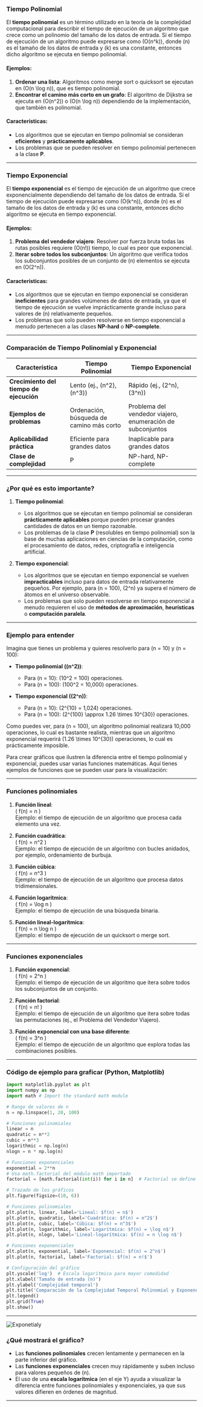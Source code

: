 ### **Tiempo Polinomial**

El **tiempo polinomial** es un término utilizado en la teoría de la complejidad computacional para describir el tiempo de ejecución de un algoritmo que crece como un polinomio del tamaño de los datos de entrada. Si el tiempo de ejecución de un algoritmo puede expresarse como \(O(n^k)\), donde \(n\) es el tamaño de los datos de entrada y \(k\) es una constante, entonces dicho algoritmo se ejecuta en tiempo polinomial.

#### **Ejemplos:**
1. **Ordenar una lista**: Algoritmos como merge sort o quicksort se ejecutan en \(O(n \log n)\), que es tiempo polinomial.
2. **Encontrar el camino más corto en un grafo**: El algoritmo de Dijkstra se ejecuta en \(O(n^2)\) o \(O(n \log n)\) dependiendo de la implementación, que también es polinomial.

#### **Características:**
- Los algoritmos que se ejecutan en tiempo polinomial se consideran **eficientes** y **prácticamente aplicables**.
- Los problemas que se pueden resolver en tiempo polinomial pertenecen a la clase **P**.

---

### **Tiempo Exponencial**

El **tiempo exponencial** es el tiempo de ejecución de un algoritmo que crece exponencialmente dependiendo del tamaño de los datos de entrada. Si el tiempo de ejecución puede expresarse como \(O(k^n)\), donde \(n\) es el tamaño de los datos de entrada y \(k\) es una constante, entonces dicho algoritmo se ejecuta en tiempo exponencial.

#### **Ejemplos:**
1. **Problema del vendedor viajero**: Resolver por fuerza bruta todas las rutas posibles requiere \(O(n!)\) tiempo, lo cual es peor que exponencial.
2. **Iterar sobre todos los subconjuntos**: Un algoritmo que verifica todos los subconjuntos posibles de un conjunto de \(n\) elementos se ejecuta en \(O(2^n)\).

#### **Características:**
- Los algoritmos que se ejecutan en tiempo exponencial se consideran **ineficientes** para grandes volúmenes de datos de entrada, ya que el tiempo de ejecución se vuelve imprácticamente grande incluso para valores de \(n\) relativamente pequeños.
- Los problemas que solo pueden resolverse en tiempo exponencial a menudo pertenecen a las clases **NP-hard** o **NP-complete**.

---

### **Comparación de Tiempo Polinomial y Exponencial**

| **Característica** | **Tiempo Polinomial** | **Tiempo Exponencial** |
| ----------------------------- | -------------------------------------- | ---------------------------------------- |
| **Crecimiento del tiempo de ejecución** | Lento (ej., \(n^2\), \(n^3\)) | Rápido (ej., \(2^n\), \(3^n\)) |
| **Ejemplos de problemas** | Ordenación, búsqueda de camino más corto | Problema del vendedor viajero, enumeración de subconjuntos |
| **Aplicabilidad práctica** | Eficiente para grandes datos | Inaplicable para grandes datos |
| **Clase de complejidad** | P | NP-hard, NP-complete |

---

### **¿Por qué es esto importante?**

1. **Tiempo polinomial**:
   - Los algoritmos que se ejecutan en tiempo polinomial se consideran **prácticamente aplicables** porque pueden procesar grandes cantidades de datos en un tiempo razonable.
   - Los problemas de la clase **P** (resolubles en tiempo polinomial) son la base de muchas aplicaciones en ciencias de la computación, como el procesamiento de datos, redes, criptografía e inteligencia artificial.

2. **Tiempo exponencial**:
   - Los algoritmos que se ejecutan en tiempo exponencial se vuelven **impracticables** incluso para datos de entrada relativamente pequeños. Por ejemplo, para \(n = 100\), \(2^n\) ya supera el número de átomos en el universo observable.
   - Los problemas que solo pueden resolverse en tiempo exponencial a menudo requieren el uso de **métodos de aproximación**, **heurísticas** o **computación paralela**.

---

### **Ejemplo para entender**

Imagina que tienes un problema y quieres resolverlo para \(n = 10\) y \(n = 100\):

- **Tiempo polinomial (\(n^2\))**:
  - Para \(n = 10\): \(10^2 = 100\) operaciones.
  - Para \(n = 100\): \(100^2 = 10\,000\) operaciones.

- **Tiempo exponencial (\(2^n\))**:
  - Para \(n = 10\): \(2^{10} = 1\,024\) operaciones.
  - Para \(n = 100\): \(2^{100} \approx 1.26 \times 10^{30}\) operaciones.

Como puedes ver, para \(n = 100\), un algoritmo polinomial realizará 10,000 operaciones, lo cual es bastante realista, mientras que un algoritmo exponencial requerirá \(1.26 \times 10^{30}\) operaciones, lo cual es prácticamente imposible.

Para crear gráficos que ilustren la diferencia entre el tiempo polinomial y exponencial, puedes usar varias funciones matemáticas. Aquí tienes ejemplos de funciones que se pueden usar para la visualización:

---

### **Funciones polinomiales**
1. **Función lineal**:  
   \( f(n) = n \)  
   Ejemplo: el tiempo de ejecución de un algoritmo que procesa cada elemento una vez.

2. **Función cuadrática**:  
   \( f(n) = n^2 \)  
   Ejemplo: el tiempo de ejecución de un algoritmo con bucles anidados, por ejemplo, ordenamiento de burbuja.

3. **Función cúbica**:  
   \( f(n) = n^3 \)  
   Ejemplo: el tiempo de ejecución de un algoritmo que procesa datos tridimensionales.

4. **Función logarítmica**:  
   \( f(n) = \log n \)  
   Ejemplo: el tiempo de ejecución de una búsqueda binaria.

5. **Función lineal-logarítmica**:  
   \( f(n) = n \log n \)  
   Ejemplo: el tiempo de ejecución de un quicksort o merge sort.

---

### **Funciones exponenciales**
1. **Función exponencial**:  
   \( f(n) = 2^n \)  
   Ejemplo: el tiempo de ejecución de un algoritmo que itera sobre todos los subconjuntos de un conjunto.

2. **Función factorial**:  
   \( f(n) = n! \)  
   Ejemplo: el tiempo de ejecución de un algoritmo que itera sobre todas las permutaciones (ej., el Problema del Vendedor Viajero).

3. **Función exponencial con una base diferente**:  
   \( f(n) = 3^n \)  
   Ejemplo: el tiempo de ejecución de un algoritmo que explora todas las combinaciones posibles.

---

### **Código de ejemplo para graficar (Python, Matplotlib)**

```python
import matplotlib.pyplot as plt
import numpy as np
import math # Import the standard math module

# Rango de valores de n
n = np.linspace(1, 20, 100)

# Funciones polinomiales
linear = n
quadratic = n**2
cubic = n**3
logarithmic = np.log(n)
nlogn = n * np.log(n)

# Funciones exponenciales
exponential = 2**n
# Usa math.factorial del módulo math importado
factorial = [math.factorial(int(i)) for i in n]  # Factorial se define solo para enteros

# Trazado de los gráficos
plt.figure(figsize=(10, 6))

# Funciones polinomiales
plt.plot(n, linear, label='Lineal: $f(n) = n$')
plt.plot(n, quadratic, label='Cuadrática: $f(n) = n^2$')
plt.plot(n, cubic, label='Cúbica: $f(n) = n^3$')
plt.plot(n, logarithmic, label='Logarítmica: $f(n) = \log n$')
plt.plot(n, nlogn, label='Lineal-logarítmica: $f(n) = n \log n$')

# Funciones exponenciales
plt.plot(n, exponential, label='Exponencial: $f(n) = 2^n$')
plt.plot(n, factorial, label='Factorial: $f(n) = n!$')

# Configuración del gráfico
plt.yscale('log')  # Escala logarítmica para mayor comodidad
plt.xlabel('Tamaño de entrada (n)')
plt.ylabel('Complejidad temporal')
plt.title('Comparación de la Complejidad Temporal Polinomial y Exponencial')
plt.legend()
plt.grid(True)
plt.show()
```

---
![Exponetialy](../assets/exponetialy.png)

### **¿Qué mostrará el gráfico?**
- Las **funciones polinomiales** crecen lentamente y permanecen en la parte inferior del gráfico.
- Las **funciones exponenciales** crecen muy rápidamente y suben incluso para valores pequeños de \(n\).
- El uso de una **escala logarítmica** (en el eje Y) ayuda a visualizar la diferencia entre funciones polinomiales y exponenciales, ya que sus valores difieren en órdenes de magnitud.

---